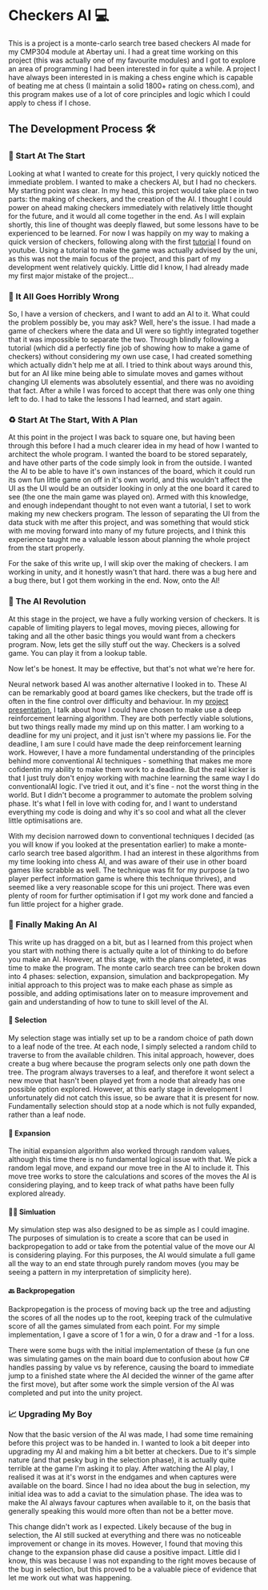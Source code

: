 # Checkers AI 💻 
This is a project is a monte-carlo search tree based checkers AI made for my CMP304 module at Abertay uni. I had a great time working on this project 
(this was actually one of my favourite modules) and I got to explore an area of programming I had been interested in for quite a while. A project I
have always been interested in is making a chess engine which is capable of beating me at chess (I maintain a solid 1800+ rating on chess.com), and
this program makes use of a lot of core principles and logic which I could apply to chess if I chose.

## The Development Process 🛠 

### 🐣 Start At The Start
Looking at what I wanted to create for this project, I very quickly noticed the immediate problem. I wanted to make a checkers AI, but I had no checkers.
My starting point was clear. In my head, this project would take place in two parts: the making of checkers, and the creation of the AI. I thought I could
power on ahead making checkers immediately with relatively little thought for the future, and it would all come together in the end. As I will explain 
shortly, this line of thought was deeply flawed, but some lessons have to be experienced to be learned. For now I was happily on my way to making a quick 
version of checkers, following along with the first [tutorial](https://www.youtube.com/watch?v=-0vg5gopetE) I found on youtube. Using a tutorial to make 
the game was actually advised by the uni, as this was not the main focus of the project, and this part of my development went relatively quickly. Little 
did I know, I had already made my first major mistake of the project...

### 🤯 It All Goes Horribly Wrong
So, I have a version of checkers, and I want to add an AI to it. What could the problem possibly be, you may ask? Well, here's the issue. I had made a
game of checkers where the data and UI were so tightly integrated together that it was impossible to separate the two. Through blindly following a tutorial
(which did a perfectly fine job of showing how to make a game of checkers) without considering my own use case, I had created something which actually
didn't help me at all. I tried to think about ways around this, but for an AI like mine being able to simulate moves and games without changing UI elements
was absolutely essential, and there was no avoiding that fact. After a while I was forced to accept that there was only one thing left to do. I had to 
take the lessons I had learned, and start again.

### ♻ Start At The Start, With A Plan
At this point in the project I was back to square one, but having been through this before I had a much clearer idea in my head of how I wanted to architect
the whole program. I wanted the board to be stored separately, and have other parts of the code simply look in from the outside. I wanted the AI to be able 
to have it's own instances of the board, which it could run its own fun little game on off in it's own world, and this wouldn't affect the UI as the UI 
would be an outsider looking in only at the one board it cared to see (the one the main game was played on). Armed with this knowledge, and enough independant
thought to not even want a tutorial, I set to work making my new checkers program. The lesson of separating the UI from the data stuck with me after this
project, and was something that would stick with me moving forward into many of my future projects, and I think this experience taught me a valuable lesson
about planning the whole project from the start properly.

For the sake of this write up, I will skip over the making of checkers. I am working in unity, and it honestly wasn't that hard. there was a bug here and a 
bug there, but I got them working in the end. Now, onto the AI!

### 👾 The AI Revolution
At this stage in the project, we have a fully working version of checkers. It is capable of limiting players to legal moves, moving pieces, allowing for taking
and all the other basic things you would want from a checkers program. Now, lets get the silly stuff out the way. Checkers is a solved game. You can play it
from a lookup table.

Now let's be honest. It may be effective, but that's not what we're here for.

Neural network based AI was another alternative I looked in to. These AI can be remarkably good at board games like checkers, but the trade off is often in the 
fine control over difficulty and behaviour. In my [project presentation](https://docs.google.com/presentation/d/1HZwHD338rQBVY-RWUqO-Pr8NIWZQCU44g4i5naiNzSc/edit?usp=sharing), 
I talk about how I could have chosen to make use a deep reinforcement learning algorithm. They are both perfectly viable solutions, but two things really made 
my mind up on this matter. I am working to a deadline for my uni project, and it just isn't where my passions lie. For the deadline, I am sure I could have made
the deep reinforcement learning work. However, I have a more fundamental understanding of the principles behind more conventional AI techniques - something that
makes me more cofidentin my ability to make them work to a deadline. But the real kicker is that I just truly don't enjoy working with machine learning the same 
way I do conventionalAI logic. I've tried it out, and it's fine - not the worst thing in the world. But I didn't become a programmer to automate the problem 
solving phase. It's what I fell in love with coding for, and I want to understand everything my code is doing and why it's so cool and what all the clever little 
optimisations are.

With my decision narrowed down to conventional techniques I decided (as you will know if you looked at the presentation earlier) to make a monte-carlo search tree
based algorithm. I had an interest in these algorithms from my time looking into chess AI, and was aware of their use in other board games like scrabble as well.
The technique was fit for my purpose (a two player perfect information game is where this technique thrives), and seemed like a very reasonable scope for this uni 
project. There was even plenty of room for further optimisation if I got my work done and fancied a fun little project for a higher grade.

### 💾 Finally Making An AI
This write up has dragged on a bit, but as I learned from this project when you start with nothing there is actually quite a lot of thinking to do before you make
an AI. However, at this stage, with the plans completed, it was time to make the program. The monte carlo search tree can be broken down into 4 phases: selection,
expansion, simulation and backpropegation. My initial approach to this project was to make each phase as simple as possible, and adding optimisations later on to
measure improvement and gain and understanding of how to tune to skill level of the AI.

#### 🤔 Selection
My selection stage was intially set up to be a random choice of path down to a leaf node of the tree. At each node, I simply selected a random child to traverse to
from the available children. This inital approach, however, does create a bug where because the program selects only one path down the tree. The program always 
traverses to a leaf, and therefore it wont select a new move that hasn't been played yet from a node that already has one possible option explored. However, at this 
early stage in development I unfortunately did not catch this issue, so be aware that it is present for now. Fundamentally selection should stop at a node which 
is not fully expanded, rather than a leaf node.

#### 🧩 Expansion
The initial expansion algorithm also worked through random values, although this time there is no fundamental logical issue with that. We pick a random legal move, 
and expand our move tree in the AI to include it. This move tree works to store the calculations and scores of the moves the AI is considering playing, and to keep 
track of what paths have been fully explored already.

#### 👨‍💻 Simluation
My simulation step was also designed to be as simple as I could imagine. The purposes of simulation is to create a score that can be used in backpropegation to 
add or take from the potential value of the move our AI is considering playing. For this purposes, the AI would simulate a full game all the way to an end state
through purely random moves (you may be seeing a pattern in my interpretation of simplicity here).

#### 🔙 Backpropegation
Backpropegation is the process of moving back up the tree and adjusting the scores of all the nodes up to the root, keeping track of the culmulative score of all
the games simulated from each point. For my simple implementation, I gave a score of 1 for a win, 0 for a draw and -1 for a loss.

There were some bugs with the initial implementation of these (a fun one was simulating games on the main board due to confusion about how C# handles passing by 
value vs by reference, causing the board to immediate jump to a finished state where the AI decided the winner of the game after the first move), but after some
work the simple version of the AI was completed and put into the unity project.

### 📈 Upgrading My Boy
Now that the basic version of the AI was made, I had some time remaining before this project was to be handed in. I wanted to look a bit deeper into upgrading my
AI and making him a bit better at checkers. Due to it's simple nature (and that pesky bug in the selection phase), it is actually quite terrible at the game I'm
asking it to play. After watching the AI play, I realised it was at it's worst in the endgames and when captures were available on the board. Since I had no idea
about the bug in selection, my initial idea was to add a caviat to the simulation phase. The idea was to make the AI always favour captures when available to it,
on the basis that generally speaking this would more often than not be a better move.

This change didn't work as I expected. Likely because of the bug in selection, the AI still sucked at everything and there was no noticeable improvement or change
in its moves. However, I found that moving this change to the expansion phase did cause a positive impact. Little did I know, this was because I was not expanding
to the right moves because of the bug in selection, but this proved to be a valuable piece of evidence that let me work out what was happening. 

